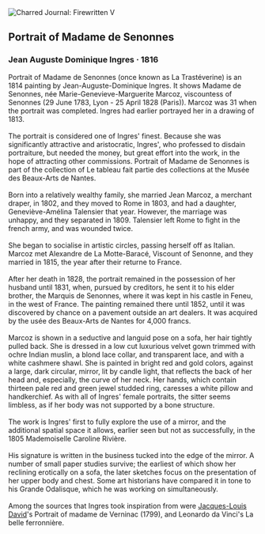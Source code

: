 <div class="artwork-of-the-day">
  <div class="container">
    <div class="img-wrapper">
      <img
        src="https://uploads4.wikiart.org/images/jean-auguste-dominique-ingres/portrait-of-madame-de-senonnes.jpg!Large.jpg"
        alt="Charred Journal: Firewritten V" />
    </div>
    <div class="artwork-detail">
      <div class="artwork-origin"> 
        <h2 class="artwork-name">Portrait of Madame de Senonnes</h2>
        <h3 class="artist">
          Jean Auguste Dominique Ingres
                    ·  1816
        </h3>
      </div>
      <p class="description">
        <span class="artwork-description-text ng-binding" ng-bind-html="viewModel.ArtworkOfTheDay.Description | unsafe">Portrait of Madame de Senonnes (once known as La Trastéverine) is an 1814 painting by Jean-Auguste-Dominique Ingres. It shows Madame de Senonnes, née Marie-Genevieve-Marguerite Marcoz, viscountess of Senonnes (29 June 1783, Lyon - 25 April 1828 (Paris)). Marcoz was 31 when the portrait was completed. Ingres had earlier portrayed her in a drawing of 1813.
<br>
<br>The portrait is considered one of Ingres' finest. Because she was significantly attractive and aristocratic, Ingres', who professed to disdain portraiture, but needed the money, but great effort into the work, in the hope of attracting other commissions. Portrait of Madame de Senonnes is part of the collection of Le tableau fait partie des collections at the Musée des Beaux-Arts de Nantes.
<br>
<br>Born into a relatively wealthy family, she married Jean Marcoz, a merchant draper, in 1802, and they moved to Rome in 1803, and had a daughter, Geneviève-Amélina Talensier that year. However, the marriage was unhappy, and they separated in 1809. Talensier left Rome to fight in the french army, and was wounded twice.
<br>
<br>She began to socialise in artistic circles, passing herself off as Italian. Marcoz met Alexandre de La Motte-Baracé, Viscount of Senonne, and they married in 1815, the year after their returne to France.
<br>
<br>After her death in 1828, the portrait remained in the possession of her husband until 1831, when, pursued by creditors, he sent it to his elder brother, the Marquis de Senonnes, where it was kept in his castle in Feneu, in the west of France. The painting remained there until 1852, until it was discovered by chance on a pavement outside an art dealers. It was acquired by the usée des Beaux-Arts de Nantes for 4,000 francs.
<br>
<br>Marcoz is shown in a seductive and languid pose on a sofa, her hair tightly pulled back. She is dressed in a low cut luxurious velvet gown trimmed with ochre Indian muslin, a blond lace collar, and transparent lace, and with a white cashmere shawl. She is painted in bright red and gold colors, against a large, dark circular, mirror, lit by candle light, that reflects the back of her head and, especially, the curve of her neck. Her hands, which contain thirteen pale red and green jewel studded ring, caresses a white pillow and handkerchief. As with all of Ingres' female portraits, the sitter seems limbless, as if her body was not supported by a bone structure.
<br>
<br>The work is Ingres' first to fully explore the use of a mirror, and the additional spatial space it allows, earlier seen but not as successfully, in the 1805 Mademoiselle Caroline Rivière.
<br>
<br>His signature is written in the business tucked into the edge of the mirror. A number of small paper studies survive; the earliest of which show her reclining erotically on a sofa, the later sketches focus on the presentation of her upper body and chest. Some art historians have compared it in tone to his Grande Odalisque, which he was working on simultaneously.
<br>
<br>Among the sources that Ingres took inspiration from were <a target="_blank" href="/en/jacques-louis-david">Jacques-Louis David</a>'s Portrait of madame de Verninac (1799), and Leonardo da Vinci's La belle ferronnière.</span>
                        <div class="text-shadow-container" ng-show="showShadow" style=""></div>
      </p>
    </div>
  </div>

</div>
